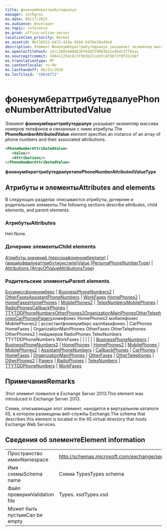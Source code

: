 ```yaml
---
title: фоненумбераттрибутедвалуе
manager: sethgros
ms.date: 09/17/2015
ms.audience: Developer
ms.topic: reference
ms.prod: office-online-server
localization_priority: Normal
ms.assetid: 8bf16552-b672-424a-91b6-6470e20a49ad
description: Элемент Фоненумбераттрибутедвалуе указывает экземпляр массива номеров телефонов и связанные с ними атрибуты.
ms.openlocfilehash: a2cc2685e804b3bf6dd5f9083b31a4bd137f8aac
ms.sourcegitcommit: 34041125dc8c5f993b21cebfc4f8b72f0fd2cb6f
ms.translationtype: MT
ms.contentlocale: ru-RU
ms.lasthandoff: 06/25/2018
ms.locfileid: "19834771"
---
```

# <a name="phonenumberattributedvalue"></a><span data-ttu-id="b0e98-103">фоненумбераттрибутедвалуе</span><span class="sxs-lookup"><span data-stu-id="b0e98-103">PhoneNumberAttributedValue</span></span>

<span data-ttu-id="b0e98-104">Элемент **фоненумбераттрибутедвалуе** указывает экземпляр массива номеров телефонов и связанные с ними атрибуты.</span><span class="sxs-lookup"><span data-stu-id="b0e98-104">The **PhoneNumberAttributedValue** element specifies an instance of an array of phone numbers and their associated attributions.</span></span> 
  
```XML
<PhoneNumberAttributedValue>
   <Value/>
   <Attributions/>
</PhoneNumberAttributedValue>
```

 <span data-ttu-id="b0e98-105">**фоненумбераттрибутедвалуетипе**</span><span class="sxs-lookup"><span data-stu-id="b0e98-105">**PhoneNumberAttributedValueType**</span></span>
## <a name="attributes-and-elements"></a><span data-ttu-id="b0e98-106">Атрибуты и элементы</span><span class="sxs-lookup"><span data-stu-id="b0e98-106">Attributes and elements</span></span>

<span data-ttu-id="b0e98-107">В следующих разделах описываются атрибуты, дочерние и родительские элементы.</span><span class="sxs-lookup"><span data-stu-id="b0e98-107">The following sections describe attributes, child elements, and parent elements.</span></span>
  
### <a name="attributes"></a><span data-ttu-id="b0e98-108">Атрибуты</span><span class="sxs-lookup"><span data-stu-id="b0e98-108">Attributes</span></span>

<span data-ttu-id="b0e98-109">Нет.</span><span class="sxs-lookup"><span data-stu-id="b0e98-109">None.</span></span>
  
### <a name="child-elements"></a><span data-ttu-id="b0e98-110">Дочерние элементы</span><span class="sxs-lookup"><span data-stu-id="b0e98-110">Child elements</span></span>

<span data-ttu-id="b0e98-111">[Атрибуты значений (персонафоненумбертипе)](value-personaphonenumbertype.md) | [(аррайофвалуеаттрибутионстипе)](attributions-arrayofvalueattributionstype.md)</span><span class="sxs-lookup"><span data-stu-id="b0e98-111">[Value (PersonaPhoneNumberType)](value-personaphonenumbertype.md) | [Attributions (ArrayOfValueAttributionsType)](attributions-arrayofvalueattributionstype.md)</span></span>
  
### <a name="parent-elements"></a><span data-ttu-id="b0e98-112">Родительские элементы</span><span class="sxs-lookup"><span data-stu-id="b0e98-112">Parent elements</span></span>

<span data-ttu-id="b0e98-113">[Бусинессфоненумберс](businessphonenumbers.md) | [BusinessPhoneNumbers2](businessphonenumbers2.md) | [OtherFaxes](otherfaxes.md)[AssistantPhoneNumbers](assistantphonenumbers.md) | [WorkFaxes](workfaxes.md) [HomePhones2](homephones2.md) | [HomeFaxes](homefaxes.md)[HomePhones](homephones.md) | [MobilePhones2](mobilephones2.md) | [TelexNumbers](telexnumbers.md)[MobilePhones](mobilephones.md) | [RadioPhones](radiophones.md)[CallbackPhones](callbackphones.md) | [TTYTDDPhoneNumbers](ttytddphonenumbers.md)[OtherPhones2](otherphones2.md)[OrganizationMainPhones](organizationmainphones.md)[OtherTelephones](othertelephones.md)[CarPhones](carphones.md)[Pagers](pagers.md)хомефонес HomePhones2 мобилефонес MobilePhones2 | ассистантфоненумберс каллбаккфонес | CarPhones HomeFaxes | OrganizationMainPhones OtherFaxes OtherTelephones OtherPhones2 | пейджеров RadioPhones TelexNumbers TTYTDDPhoneNumbers WorkFaxes |  |  |  |  |  | </span><span class="sxs-lookup"><span data-stu-id="b0e98-113">[BusinessPhoneNumbers](businessphonenumbers.md) | [BusinessPhoneNumbers2](businessphonenumbers2.md) | [HomePhones](homephones.md) | [HomePhones2](homephones2.md) | [MobilePhones](mobilephones.md) | [MobilePhones2](mobilephones2.md) | [AssistantPhoneNumbers](assistantphonenumbers.md) | [CallbackPhones](callbackphones.md) | [CarPhones](carphones.md) | [HomeFaxes](homefaxes.md) | [OrganizationMainPhones](organizationmainphones.md) | [OtherFaxes](otherfaxes.md) | [OtherTelephones](othertelephones.md) | [OtherPhones2](otherphones2.md) | [Pagers](pagers.md) | [RadioPhones](radiophones.md) | [TelexNumbers](telexnumbers.md) | [TTYTDDPhoneNumbers](ttytddphonenumbers.md) | [WorkFaxes](workfaxes.md)</span></span>
  
## <a name="remarks"></a><span data-ttu-id="b0e98-114">Примечания</span><span class="sxs-lookup"><span data-stu-id="b0e98-114">Remarks</span></span>

<span data-ttu-id="b0e98-115">Этот элемент появился в Exchange Server 2013.</span><span class="sxs-lookup"><span data-stu-id="b0e98-115">This element was introduced in Exchange Server 2013.</span></span>
  
<span data-ttu-id="b0e98-116">Схема, описывающая этот элемент, находится в виртуальном каталоге IIS, в котором размещены веб-службы Exchange.</span><span class="sxs-lookup"><span data-stu-id="b0e98-116">The schema that describes this element is located in the IIS virtual directory that hosts Exchange Web Services.</span></span>
  
## <a name="element-information"></a><span data-ttu-id="b0e98-117">Сведения об элементе</span><span class="sxs-lookup"><span data-stu-id="b0e98-117">Element information</span></span>

|||
|:-----|:-----|
|<span data-ttu-id="b0e98-118">Пространство имен</span><span class="sxs-lookup"><span data-stu-id="b0e98-118">Namespace</span></span>  <br/> |http://schemas.microsoft.com/exchange/services/2006/types  <br/> |
|<span data-ttu-id="b0e98-119">Имя схемы</span><span class="sxs-lookup"><span data-stu-id="b0e98-119">Schema name</span></span>  <br/> |<span data-ttu-id="b0e98-120">Схема Types</span><span class="sxs-lookup"><span data-stu-id="b0e98-120">Types schema</span></span>  <br/> |
|<span data-ttu-id="b0e98-121">Файл проверки</span><span class="sxs-lookup"><span data-stu-id="b0e98-121">Validation file</span></span>  <br/> |<span data-ttu-id="b0e98-122">Types. xsd</span><span class="sxs-lookup"><span data-stu-id="b0e98-122">Types.xsd</span></span>  <br/> |
|<span data-ttu-id="b0e98-123">Может быть пустым</span><span class="sxs-lookup"><span data-stu-id="b0e98-123">Can be empty</span></span>  <br/> ||
   

